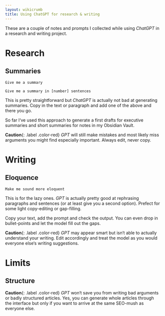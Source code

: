 ```yaml
---
layout: wikicrumb 
title: Using ChatGPT for research & writing
---
```


These are a couple of notes and prompts I collected while using *ChatGPT* in a research and writing project.

# Research

## Summaries
`Give me a summary`

`Give me a summary in [number] sentences`

This is pretty straightforward but *ChatGPT* is actually not bad at generating summaries. Copy in the text or paragraph and add one of the above and there you go.

So far I‘ve used this approach to generate a first drafts for executive summaries and short summaries for notes in my Obsidian Vault.

**Caution**{: .label .color-red} *GPT* will still make mistakes and most likely miss arguments you might find especially important. Always edit, never copy.

# Writing

## Eloquence

`Make me sound more eloquent`

This is for the lazy ones. *GPT* is actually pretty good at rephrasing paragraphs and sentences (or at least give you a second option). Prefect for some light copy-editing or gap-filling.

Copy your text, add the prompt and check the output. You can even drop in bullet-points and let the model fill out the gaps.

**Caution**{: .label .color-red} *GPT* may appear smart but isn‘t able to actually understand your writing. Edit accordingly and treat the model as you would everyone else‘s writing suggestions.

# Limits

## Structure

**Caution**{: .label .color-red} *GPT* won‘t save you from writing bad arguments or badly structured articles. Yes, you can generate whole articles through the interface but only if you want to arrive at the same SEO-mush as everyone else.